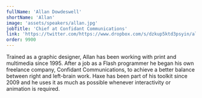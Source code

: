 ```yaml
---
fullName: 'Allan Dowdeswell'
shortName: 'Allan'
image: 'assets/speakers/allan.jpg'
jobTitle: 'Chief at Confidant Communications'
link: 'https://twitter.com/https://www.dropbox.com/s/dzkup5ktd3psyin/allan-nice-photo.jpg?dl=0'
order: 9900
---
```


Trained as a graphic designer, Allan has been working with print and multimedia since 1995. After a job as a Flash programmer he began his own freelance company, Confidant Communications, to achieve a better balance between right and left-brain work. Haxe has been part of his toolkit since 2009 and he uses it as much as possible whenever interactivity or animation is required.